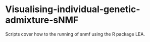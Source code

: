 # Visualising-individual-genetic-admixture-sNMF
Scripts cover how to the running of snmf using the R package LEA.
